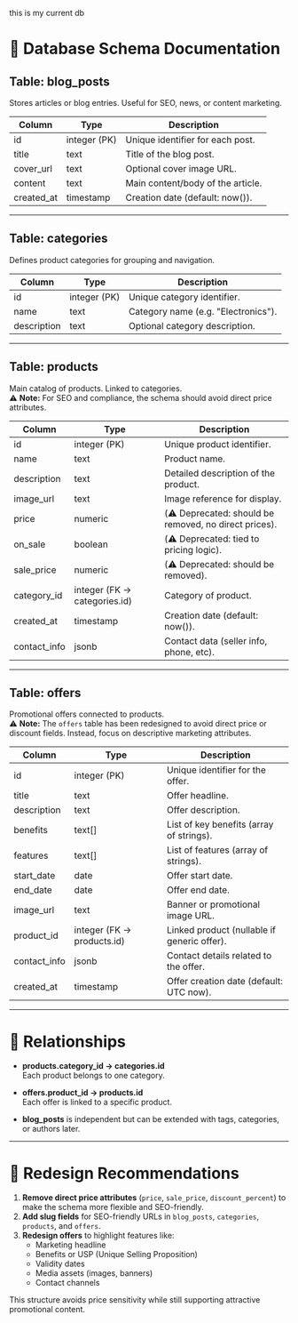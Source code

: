 this is my current db 
# 📑 Database Schema Documentation

## Table: blog_posts
Stores articles or blog entries. Useful for SEO, news, or content marketing.  

| Column       | Type        | Description |
|--------------|-------------|-------------|
| id           | integer (PK)| Unique identifier for each post. |
| title        | text        | Title of the blog post. |
| cover_url    | text        | Optional cover image URL. |
| content      | text        | Main content/body of the article. |
| created_at   | timestamp   | Creation date (default: now()). |

---

## Table: categories
Defines product categories for grouping and navigation.  

| Column       | Type        | Description |
|--------------|-------------|-------------|
| id           | integer (PK)| Unique category identifier. |
| name         | text        | Category name (e.g. "Electronics"). |
| description  | text        | Optional category description. |

---

## Table: products
Main catalog of products. Linked to categories.  
⚠️ **Note:** For SEO and compliance, the schema should avoid direct price attributes.  

| Column        | Type        | Description |
|---------------|-------------|-------------|
| id            | integer (PK)| Unique product identifier. |
| name          | text        | Product name. |
| description   | text        | Detailed description of the product. |
| image_url     | text        | Image reference for display. |
| price         | numeric     | (⚠️ Deprecated: should be removed, no direct prices). |
| on_sale       | boolean     | (⚠️ Deprecated: tied to pricing logic). |
| sale_price    | numeric     | (⚠️ Deprecated: should be removed). |
| category_id   | integer (FK → categories.id) | Category of product. |
| created_at    | timestamp   | Creation date (default: now()). |
| contact_info  | jsonb       | Contact data (seller info, phone, etc). |

---

## Table: offers
Promotional offers connected to products.  
⚠️ **Note:** The `offers` table has been redesigned to avoid direct price or discount fields. Instead, focus on descriptive marketing attributes.  

| Column           | Type        | Description |
|------------------|-------------|-------------|
| id               | integer (PK)| Unique identifier for the offer. |
| title            | text        | Offer headline. |
| description      | text        | Offer description. |
| benefits         | text[]      | List of key benefits (array of strings). |
| features         | text[]      | List of features (array of strings). |
| start_date       | date        | Offer start date. |
| end_date         | date        | Offer end date. |
| image_url        | text        | Banner or promotional image URL. |
| product_id       | integer (FK → products.id) | Linked product (nullable if generic offer). |
| contact_info     | jsonb       | Contact details related to the offer. |
| created_at       | timestamp   | Offer creation date (default: UTC now). |

---

# 🔗 Relationships
- **products.category_id → categories.id**  
Each product belongs to one category.  

- **offers.product_id → products.id**  
Each offer is linked to a specific product.  

- **blog_posts** is independent but can be extended with tags, categories, or authors later.  

---

# 🚀 Redesign Recommendations
1. **Remove direct price attributes** (`price`, `sale_price`, `discount_percent`) to make the schema more flexible and SEO-friendly.  
2. **Add slug fields** for SEO-friendly URLs in `blog_posts`, `categories`, `products`, and `offers`.  
3. **Redesign offers** to highlight features like:
   - Marketing headline
   - Benefits or USP (Unique Selling Proposition)
   - Validity dates
   - Media assets (images, banners)
   - Contact channels  

This structure avoids price sensitivity while still supporting attractive promotional content.
